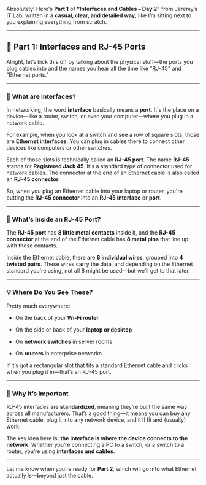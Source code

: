 Absolutely! Here's **Part 1** of **“Interfaces and Cables – Day 2”** from Jeremy’s IT Lab, written in a **casual, clear, and detailed way**, like I’m sitting next to you explaining everything from scratch.

---

## 🧠 Part 1: Interfaces and RJ-45 Ports

Alright, let’s kick this off by talking about the physical stuff—the ports you plug cables into and the names you hear all the time like "RJ-45" and "Ethernet ports."

---

### 🔌 What are Interfaces?

In networking, the word **interface** basically means a **port**. It's the place on a device—like a router, switch, or even your computer—where you plug in a network cable.

For example, when you look at a switch and see a row of square slots, those are **Ethernet interfaces**. You can plug in cables there to connect other devices like computers or other switches.

Each of those slots is technically called an **RJ-45 port**. The name **RJ-45** stands for **Registered Jack 45**. It's a standard type of connector used for network cables. The connector at the end of an Ethernet cable is also called an **RJ-45 connector**.

So, when you plug an Ethernet cable into your laptop or router, you're putting the **RJ-45 connector** into an **RJ-45 interface** or **port**.

---

### 🧷 What’s Inside an RJ-45 Port?

The **RJ-45 port** has **8 little metal contacts** inside it, and the **RJ-45 connector** at the end of the Ethernet cable has **8 metal pins** that line up with those contacts.

Inside the Ethernet cable, there are **8 individual wires**, grouped into **4 twisted pairs**. These wires carry the data, and depending on the Ethernet standard you're using, not all 8 might be used—but we’ll get to that later.

---

### 💡 Where Do You See These?

Pretty much everywhere:

- On the back of your **Wi-Fi router**
    
- On the side or back of your **laptop or desktop**
    
- On **network switches** in server rooms
    
- On **routers** in enterprise networks
    

If it’s got a rectangular slot that fits a standard Ethernet cable and clicks when you plug it in—that’s an RJ-45 port.

---

### 🎯 Why It’s Important

RJ-45 interfaces are **standardized**, meaning they’re built the same way across all manufacturers. That’s a good thing—it means you can buy any Ethernet cable, plug it into any network device, and it’ll fit and (usually) work.

The key idea here is: **the interface is where the device connects to the network**. Whether you’re connecting a PC to a switch, or a switch to a router, you’re using **interfaces and cables**.

---

Let me know when you’re ready for **Part 2**, which will go into what Ethernet actually _is_—beyond just the cable.